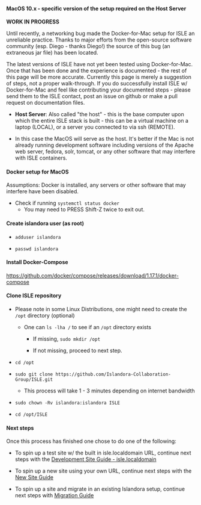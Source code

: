 #### MacOS 10.x - specific version of the setup required on the Host Server

**WORK IN PROGRESS**

Until recently, a networking bug made the Docker-for-Mac setup for ISLE an unreliable practice. Thanks to major efforts from the open-source software community (esp. Diego - thanks Diego!) the source of this bug (an extraneous jar file) has been located.

The latest versions of ISLE have not yet been tested using Docker-for-Mac. Once that has been done and the experience is documented - the rest of this page will be more accurate. Currently this page is merely a suggestion of steps, not a proper walk-through. If you do successfully install ISLE w/ Docker-for-Mac and feel like contributing your documented steps - please send them to the ISLE contact, post an issue on github or make a pull request on documentation files.


* **Host Server**: Also called "the host" - this is the base computer upon which the entire ISLE stack is built - this can be a virtual machine on a laptop (LOCAL), or a server you connected to via ssh (REMOTE).

* In this case the MacOS will serve as the host. It's better if the Mac is not already running development software including versions of the Apache web server, fedora, solr, tomcat, or any other software that may interfere with ISLE containers.


#### Docker setup for MacOS

Assumptions: Docker is installed, any servers or other software that may interfere have been disabled.


* Check if running `systemctl status docker`  
     * You may need to PRESS Shift-Z twice to exit out.

#### Create islandora user (as root)  
* `adduser islandora`

* `passwd islandora`



#### Install Docker-Compose


https://github.com/docker/compose/releases/download/1.17.1/docker-compose




#### Clone ISLE repository
* Please note in some Linux Distributions, one might need to create the `/opt` directory (optional)  
    * One can `ls -lha /` to see if an `/opt` directory exists  

        * If missing, `sudo mkdir /opt`  

        * If not missing, proceed to next step.  

* `cd /opt`

* `sudo git clone https://github.com/Islandora-Collaboration-Group/ISLE.git`

   * This process will take 1 - 3 minutes depending on internet bandwidth

* `sudo chown -Rv islandora:islandora ISLE`

* `cd /opt/ISLE`



#### Next steps
Once this process has finished one chose to do one of the following:

* To spin up a test site w/ the built in isle.localdomain URL, continue next steps with the [Development Site Guide - isle.localdomain](/01_Installation_Migration/01_1_testsite_guide.md)

* To spin up a new site using your own URL, continue next steps with the [New Site Guide](/01_Installation_Migration/01_3_new_site_guide.md)

* To spin up a site and migrate in an existing Islandora setup, continue next steps with [Migration Guide](/01_Installation_Migration/Migration_Guide.md)
